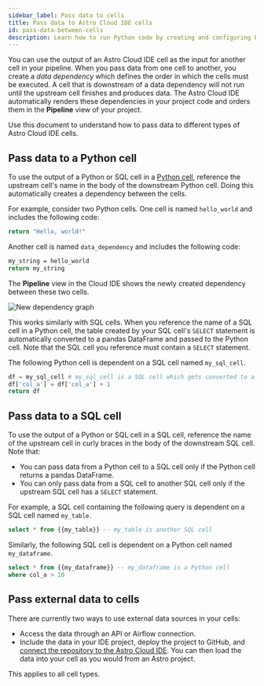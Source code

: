 ```yaml
---
sidebar_label: Pass data to cells
title: Pass data to Astro Cloud IDE cells
id: pass-data-between-cells
description: Learn how to run Python code by creating and configuring Python cells in the Astro Cloud IDE.
---
```


You can use the output of an Astro Cloud IDE cell as the input for another cell in your pipeline. When you pass data from one cell to another, you create a _data dependency_ which defines the order in which the cells must be executed. A cell that is downstream of a data dependency will not run until the upstream cell finishes and produces data. The Astro Cloud IDE automatically renders these dependencies in your project code and orders them in the **Pipeline** view of your project.

Use this document to understand how to pass data to different types of Astro Cloud IDE cells.

## Pass data to a Python cell

To use the output of a Python or SQL cell in a [Python cell](run-python.md), reference the upstream cell's name in the body of the downstream Python cell. Doing this automatically creates a dependency between the cells.

For example, consider two Python cells. One cell is named `hello_world` and includes the following code:

```sh
return "Hello, world!"
```

Another cell is named `data_dependency` and includes the following code:

```sh
my_string = hello_world
return my_string
```

The **Pipeline** view in the Cloud IDE shows the newly created dependency between these two cells.

![New dependency graph](/img/cloud-ide/data-dependency.png)

This works similarly with SQL cells. When you reference the name of a SQL cell in a Python cell, the table created by your SQL cell's `SELECT` statement is automatically converted to a pandas DataFrame and passed to the Python cell. Note that the SQL cell you reference must contain a `SELECT` statement.

The following Python cell is dependent on a SQL cell named `my_sql_cell`.

```python
df = my_sql_cell # my_sql_cell is a SQL cell which gets converted to a pandas DataFrame by default
df['col_a'] = df['col_a'] + 1
return df
```

## Pass data to a SQL cell

To use the output of a Python or SQL cell in a SQL cell, reference the name of the upstream cell in curly braces in the body of the downstream SQL cell. Note that:

- You can pass data from a Python cell to a SQL cell only if the Python cell returns a pandas DataFrame.
- You can only pass data from a SQL cell to another SQL cell only if the upstream SQL cell has a `SELECT` statement.

For example, a SQL cell containing the following query is dependent on a SQL cell named `my_table`.

```sql
select * from {{my_table}} -- my_table is another SQL cell
```

Similarly, the following SQL cell is dependent on a Python cell named `my_dataframe`.

```sql
select * from {{my_dataframe}} -- my_dataframe is a Python cell
where col_a > 10
```

## Pass external data to cells

There are currently two ways to use external data sources in your cells:

- Access the data through an API or Airflow connection.
- Include the data in your IDE project, deploy the project to GitHub, and [connect the repository to the Astro Cloud IDE](deploy-project.md#connect-your-repository). You can then load the data into your cell as you would from an Astro project.

This applies to all cell types.